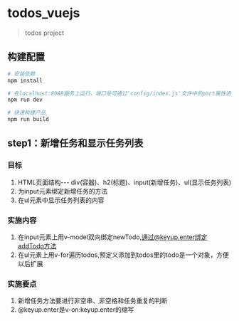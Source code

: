# todos_vuejs

> todos project

## 构建配置

``` bash
# 安装依赖
npm install

# 在localhost:8088服务上运行，端口号可通过'config/index.js'文件中的port属性进行设置
npm run dev

# 快速构建产品
npm run build

```


## step1：新增任务和显示任务列表
### 目标 
1. HTML页面结构--- div(容器)、h2(标题)、input(新增任务)、ul(显示任务列表)
2. 为input元素绑定新增任务的方法
3. 在ul元素中显示任务列表的内容

### 实施内容
1. 在input元素上用v-model双向绑定newTodo,通过@keyup.enter绑定addTodo方法
2. 在ul元素上用v-for遍历todos,预定义添加到todos里的todo是一个对象，方便以后扩展

### 实施要点
1. 新增任务方法要进行非空串、非空格和任务重复的判断
2. @keyup.enter是v-on:keyup.enter的缩写































